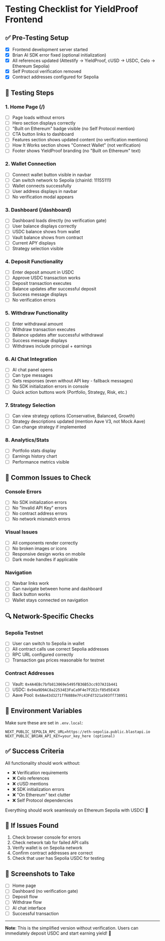 # Testing Checklist for YieldProof Frontend

## ✅ Pre-Testing Setup

- [x] Frontend development server started
- [x] Brian AI SDK error fixed (optional initialization)
- [x] All references updated (Attestify → YieldProof, cUSD → USDC, Celo → Ethereum Sepolia)
- [x] Self Protocol verification removed
- [x] Contract addresses configured for Sepolia

## 🎯 Testing Steps

### 1. Home Page (/)
- [ ] Page loads without errors
- [ ] Hero section displays correctly
- [ ] "Built on Ethereum" badge visible (no Self Protocol mention)
- [ ] CTA button links to dashboard
- [ ] Features section shows updated content (no verification mentions)
- [ ] How It Works section shows "Connect Wallet" (not verification)
- [ ] Footer shows YieldProof branding (no "Built on Ethereum" text)

### 2. Wallet Connection
- [ ] Connect wallet button visible in navbar
- [ ] Can switch network to Sepolia (chainId: 11155111)
- [ ] Wallet connects successfully
- [ ] User address displays in navbar
- [ ] No verification modal appears

### 3. Dashboard (/dashboard)
- [ ] Dashboard loads directly (no verification gate)
- [ ] User balance displays correctly
- [ ] USDC balance shows from wallet
- [ ] Vault balance shows from contract
- [ ] Current APY displays
- [ ] Strategy selection visible

### 4. Deposit Functionality
- [ ] Enter deposit amount in USDC
- [ ] Approve USDC transaction works
- [ ] Deposit transaction executes
- [ ] Balance updates after successful deposit
- [ ] Success message displays
- [ ] No verification errors

### 5. Withdraw Functionality
- [ ] Enter withdrawal amount
- [ ] Withdraw transaction executes
- [ ] Balance updates after successful withdrawal
- [ ] Success message displays
- [ ] Withdraws include principal + earnings

### 6. AI Chat Integration
- [ ] AI chat panel opens
- [ ] Can type messages
- [ ] Gets responses (even without API key - fallback messages)
- [ ] No SDK initialization errors in console
- [ ] Quick action buttons work (Portfolio, Strategy, Risk, etc.)

### 7. Strategy Selection
- [ ] Can view strategy options (Conservative, Balanced, Growth)
- [ ] Strategy descriptions updated (mention Aave V3, not Mock Aave)
- [ ] Can change strategy if implemented

### 8. Analytics/Stats
- [ ] Portfolio stats display
- [ ] Earnings history chart
- [ ] Performance metrics visible

## 🐛 Common Issues to Check

### Console Errors
- [ ] No SDK initialization errors
- [ ] No "Invalid API Key" errors
- [ ] No contract address errors
- [ ] No network mismatch errors

### Visual Issues
- [ ] All components render correctly
- [ ] No broken images or icons
- [ ] Responsive design works on mobile
- [ ] Dark mode handles if applicable

### Navigation
- [ ] Navbar links work
- [ ] Can navigate between home and dashboard
- [ ] Back button works
- [ ] Wallet stays connected on navigation

## 🔍 Network-Specific Checks

### Sepolia Testnet
- [ ] User can switch to Sepolia in wallet
- [ ] All contract calls use correct Sepolia addresses
- [ ] RPC URL configured correctly
- [ ] Transaction gas prices reasonable for testnet

### Contract Addresses
- [ ] Vault: `0x4A4EBc7bfb813069e5495fB36B53cc937A31b441`
- [ ] USDC: `0x94a9D9AC8a22534E3FaCa9F4e7F2E2cf85d5E4C8`
- [ ] Aave Pool: `0x6Ae43d3271ff6888e7Fc43Fd7321a503ff738951`

## 📝 Environment Variables

Make sure these are set in `.env.local`:
```env
NEXT_PUBLIC_SEPOLIA_RPC_URL=https://eth-sepolia.public.blastapi.io
NEXT_PUBLIC_BRIAN_API_KEY=your_key_here (optional)
```

## ✅ Success Criteria

All functionality should work without:
- ❌ Verification requirements
- ❌ Celo references
- ❌ cUSD mentions
- ❌ SDK initialization errors
- ❌ "On Ethereum" text clutter
- ❌ Self Protocol dependencies

Everything should work seamlessly on Ethereum Sepolia with USDC! 🎉

## 🚨 If Issues Found

1. Check browser console for errors
2. Check network tab for failed API calls
3. Verify wallet is on Sepolia network
4. Confirm contract addresses are correct
5. Check that user has Sepolia USDC for testing

## 📸 Screenshots to Take

- [ ] Home page
- [ ] Dashboard (no verification gate)
- [ ] Deposit flow
- [ ] Withdraw flow
- [ ] AI chat interface
- [ ] Successful transaction

---

**Note**: This is the simplified version without verification. Users can immediately deposit USDC and start earning yield! 🚀


